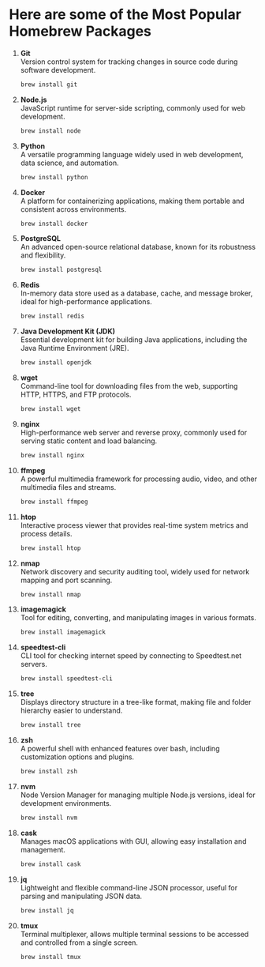 # Here are some of the Most Popular Homebrew Packages

1. **Git**  
   Version control system for tracking changes in source code during software development.

   ```bash
   brew install git
   ```

2. **Node.js**  
   JavaScript runtime for server-side scripting, commonly used for web development.

   ```bash
   brew install node
   ```

3. **Python**  
   A versatile programming language widely used in web development, data science, and automation.

   ```bash
   brew install python
   ```

4. **Docker**  
   A platform for containerizing applications, making them portable and consistent across environments.

   ```bash
   brew install docker
   ```

5. **PostgreSQL**  
   An advanced open-source relational database, known for its robustness and flexibility.

   ```bash
   brew install postgresql
   ```

6. **Redis**  
   In-memory data store used as a database, cache, and message broker, ideal for high-performance applications.

   ```bash
   brew install redis
   ```

7. **Java Development Kit (JDK)**  
   Essential development kit for building Java applications, including the Java Runtime Environment (JRE).

   ```bash
   brew install openjdk
   ```

8. **wget**  
   Command-line tool for downloading files from the web, supporting HTTP, HTTPS, and FTP protocols.

   ```bash
   brew install wget
   ```

9. **nginx**  
   High-performance web server and reverse proxy, commonly used for serving static content and load balancing.

   ```bash
   brew install nginx
   ```

10. **ffmpeg**  
    A powerful multimedia framework for processing audio, video, and other multimedia files and streams.

    ```bash
    brew install ffmpeg
    ```

11. **htop**  
    Interactive process viewer that provides real-time system metrics and process details.

    ```bash
    brew install htop
    ```

12. **nmap**  
    Network discovery and security auditing tool, widely used for network mapping and port scanning.

    ```bash
    brew install nmap
    ```

13. **imagemagick**  
    Tool for editing, converting, and manipulating images in various formats.

    ```bash
    brew install imagemagick
    ```

14. **speedtest-cli**  
    CLI tool for checking internet speed by connecting to Speedtest.net servers.

    ```bash
    brew install speedtest-cli
    ```

15. **tree**  
    Displays directory structure in a tree-like format, making file and folder hierarchy easier to understand.

    ```bash
    brew install tree
    ```

16. **zsh**  
    A powerful shell with enhanced features over bash, including customization options and plugins.

    ```bash
    brew install zsh
    ```

17. **nvm**  
    Node Version Manager for managing multiple Node.js versions, ideal for development environments.

    ```bash
    brew install nvm
    ```

18. **cask**  
    Manages macOS applications with GUI, allowing easy installation and management.

    ```bash
    brew install cask
    ```

19. **jq**  
    Lightweight and flexible command-line JSON processor, useful for parsing and manipulating JSON data.

    ```bash
    brew install jq
    ```

20. **tmux**  
    Terminal multiplexer, allows multiple terminal sessions to be accessed and controlled from a single screen.
    ```bash
    brew install tmux
    ```
